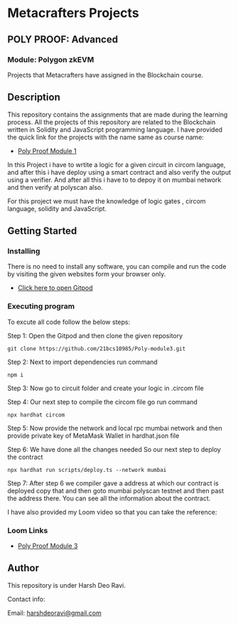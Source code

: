 
#  Metacrafters Projects  

## POLY PROOF: Advanced
### Module: Polygon zkEVM
Projects that Metacrafters have assigned in the Blockchain course.
## Description

This repository contains the assignments that are made during the learning process. All the projects of this repository are related to the Blockchain written in Solidity and JavaScript programming language. I have provided the quick link for the projects with the name same as course name:

* [Poly Proof Module 1](https://github.com/21bcs10985/Poly-module3)

In this Project i have to wrtite a logic for a given circuit in circom language, and after this i have deploy using a smart contract and also verify the output using a verifier. And after all this i have to to depoy it on mumbai network and then verify at polyscan also.  

For this project we must have the knowledge of logic gates , circom language, solidity and JavaScript.   
 

  


## Getting Started
### Installing
There is no need to install any software, you can compile and run the code by visiting the given websites form your browser only.

* [Click here to open Gitpod](https://gitpod.io/workspaces/)


### Executing program

To excute all code follow the below steps:

Step 1: Open the Gitpod and then clone the given repository

    git clone https://github.com/21bcs10985/Poly-module3.git 

Step 2: Next to import dependencies run command

    npm i

Step 3: Now go to circuit folder and create your logic in .circom file

Step 4: Our next step to compile the circom file go run command

    npx hardhat circom

Step 5: Now provide the network and local rpc mumbai network and then provide private key of MetaMask Wallet in hardhat.json file

Step 6: We have done all the changes needed So our next step to deploy the contract 

    npx hardhat run scripts/deploy.ts --network mumbai

Step 7: After step 6 we compiler gave a address at which our contract is deployed copy that and then goto mumbai polyscan testnet and then past the address there. You can see all the information about the contract.


I have also provided my Loom video so that you can take the reference:


### Loom Links
* [Poly Proof Module 3](https://www.loom.com/share/0441b7921e9a4c938ae304e455f37519)



## Author
This repository is under Harsh Deo Ravi.

Contact info:

Email: harshdeoravi@gmail.com
